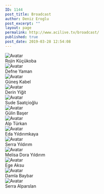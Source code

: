 ```yaml
---
ID: 1144
post_title: Broadcast
author: Deniz Eroglu
post_excerpt: ""
layout: page
permalink: http://www.acilive.tv/broadcast/
published: true
post_date: 2019-03-28 12:54:08
---
```

<!-- wp:html -->
<div class="our-members-div container">
  <div class="row justify-content-center">
    <div class="crew-members container col-6 col-sm-4 order-1">
      <img class="rounded mx-auto d-block crew-image " src="http://www.acilive.tv/wp-content/uploads/2019/04/1586-Rojin-Z.jpg" alt="Avatar">
      <div class="middle">
        <div class="text">Rojin Küçükoba</div>
      </div>
    </div>
    <div class="crew-members container container col-6 col-sm-4"> <img class="rounded mx-auto d-block crew-image " src="http://www.acilive.tv/wp-content/uploads/2019/04/1656-Defne-Yaman.jpg" alt="Avatar">
      <div class="middle">
        <div class="text">Defne Yaman</div>
      </div>
    </div>
    <div class="crew-members container col-6 col-sm-4 "> <img class="rounded mx-auto d-block crew-image " src="http://www.acilive.tv/wp-content/uploads/2019/04/1570-Güneş-Kabel.jpg" alt="Avatar "> 
      <div class="middle ">
        <div class="text ">Güneş Kabel</div>
      </div>
    </div>
    <div class="crew-members container col-6 col-sm-4 "> <img class="rounded mx-auto d-block crew-image " src="http://www.acilive.tv/wp-content/uploads/2019/04/1822-Derin-Yiğit.jpg" alt="Avatar ">
      <div class="middle ">
        <div class="text ">Derin Yiğit</div>
      </div>
    </div>
    <div class="crew-members container col-6 col-sm-4 "> <img class="rounded mx-auto d-block crew-image " src="http://www.acilive.tv/wp-content/uploads/2019/04/1727-Sude-Saatçıoğlu.jpg" alt="Avatar "> 
      <div class="middle ">
        <div class="text ">Sude Saatçioğlu</div>
      </div>
    </div>
<div class="crew-members container col-6 col-sm-4 "> <img class="rounded mx-auto d-block crew-image " src="http://www.acilive.tv/wp-content/uploads/2019/04/1715-Gülin-Başer.jpg" alt="Avatar "> 
      <div class="middle ">
        <div class="text ">Gülin Başer</div>
      </div>
    </div>
<div class="crew-members container col-6 col-sm-4 "> <img class="rounded mx-auto d-block crew-image " src="#" alt="Avatar "> 
      <div class="middle ">
        <div class="text ">Alp Türkan</div>
      </div>
    </div>
<div class="our-members-div container">
  <div class="row justify-content-center">
    <div class="crew-members container col-6 col-sm-4 order-1">
      <img class="rounded mx-auto d-block crew-image " src="http://www.acilive.tv/wp-content/uploads/2019/04/1688-Eda-Yıldırımkaya.jpg" alt="Avatar">
      <div class="middle">
        <div class="text">Eda Yıldırımkaya</div>
      </div>
    </div>
    <div class="crew-members container container col-6 col-sm-4"> <img class="rounded mx-auto d-block crew-image " src="http://www.acilive.tv/wp-content/uploads/2019/04/1723-Serra-Yıldırım.jpg" alt="Avatar">
      <div class="middle">
        <div class="text">Serra Yıldırım</div>
      </div>
    </div>
    <div class="crew-members container col-6 col-sm-4 "> <img class="rounded mx-auto d-block crew-image " src="http://www.acilive.tv/wp-content/uploads/2019/04/878_MELYSA_DORA_YILDIRIM.jpg" alt="Avatar "> 
      <div class="middle ">
        <div class="text ">Melisa Dora Yıldırım</div>
      </div>
    </div>
    <div class="crew-members container col-6 col-sm-4 "> <img class="rounded mx-auto d-block crew-image " src="http://www.acilive.tv/wp-content/uploads/2019/04/883_EGE_AKSU.jpg" alt="Avatar ">
      <div class="middle ">
        <div class="text ">Ege Aksu</div>
      </div>
    </div>
    <div class="crew-members container col-6 col-sm-4 "> <img class="rounded mx-auto d-block crew-image " src="http://www.acilive.tv/wp-content/uploads/2019/04/847_DAMLA_BAYBAR.jpg" alt="Avatar "> 
      <div class="middle ">
        <div class="text ">Damla Baybar</div>
      </div>
    </div>
<div class="crew-members container col-6 col-sm-4 "> <img class="rounded mx-auto d-block crew-image " src="http://www.acilive.tv/wp-content/uploads/2019/04/897_SERRA_ALPARSLAN.jpg" alt="Avatar "> 
      <div class="middle ">
        <div class="text ">Serra Alparslan</div>
      </div>
    </div>
  </div>
<!-- /wp:html -->